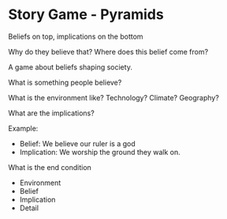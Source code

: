 # Story Game - Pyramids

Beliefs on top, implications on the bottom

Why do they believe that? Where does this belief come from?

A game about beliefs shaping society.

What is something people believe?

What is the environment like? Technology? Climate? Geography?

What are the implications?

Example:

- Belief: We believe our ruler is a god
- Implication: We worship the ground they walk on.


What is the end condition

- Environment
- Belief
- Implication
- Detail

